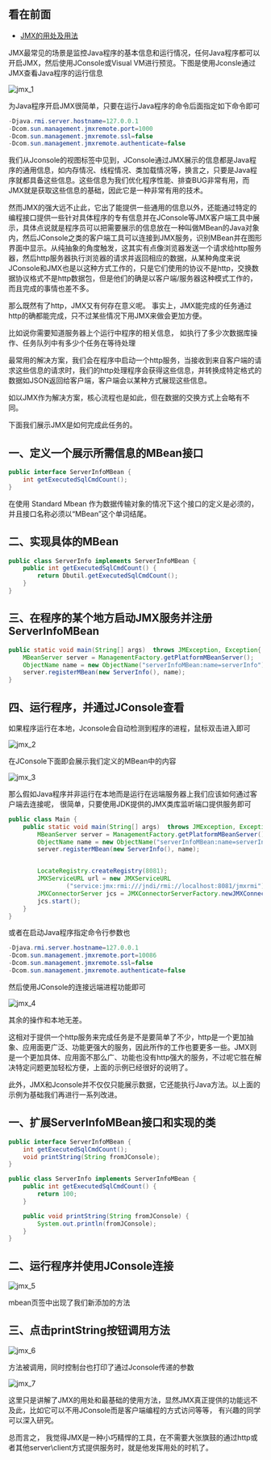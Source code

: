 看在前面
------

* <a href="https://www.jianshu.com/p/fa4e88f95631">JMX的用处及用法</a>

JMX最常见的场景是监控Java程序的基本信息和运行情况，任何Java程序都可以开启JMX，然后使用JConsole或Visual VM进行预览。下图是使用Jconsle通过JMX查看Java程序的运行信息

![jmx_1](https://github.com/DemoTransfer/Java-Guide/blob/master/java/JMX/picture/jmx_1.png)

为Java程序开启JMX很简单，只要在运行Java程序的命令后面指定如下命令即可

```java
-Djava.rmi.server.hostname=127.0.0.1
-Dcom.sun.management.jmxremote.port=1000
-Dcom.sun.management.jmxremote.ssl=false
-Dcom.sun.management.jmxremote.authenticate=false
```
我们从Jconsole的视图标签中见到，JConsole通过JMX展示的信息都是Java程序的通用信息，如内存情况、线程情况、类加载情况等，换言之，只要是Java程序就都具备这些信息。这些信息为我们优化程序性能、排查BUG非常有用，而JMX就是获取这些信息的基础，因此它是一种非常有用的技术。

然而JMX的强大远不止此，它出了能提供一些通用的信息以外，还能通过特定的编程接口提供一些针对具体程序的专有信息并在JConsole等JMX客户端工具中展示，具体点说就是程序员可以把需要展示的信息放在一种叫做MBean的Java对象内，然后JConsole之类的客户端工具可以连接到JMX服务，识别MBean并在图形界面中显示。从纯抽象的角度触发，这其实有点像浏览器发送一个请求给http服务器，然后http服务器执行浏览器的请求并返回相应的数据，从某种角度来说JConsole和JMX也是以这种方式工作的，只是它们使用的协议不是http，交换数据协议格式不是http数据包，但是他们的确是以客户端/服务器这种模式工作的，而且完成的事情也差不多。

那么既然有了http，JMX又有何存在意义呢。 事实上，JMX能完成的任务通过http的确都能完成，只不过某些情况下用JMX来做会更加方便。

比如说你需要知道服务器上个运行中程序的相关信息， 如执行了多少次数据库操作、任务队列中有多少个任务在等待处理

最常用的解决方案，我们会在程序中启动一个http服务，当接收到来自客户端的请求这些信息的请求时，我们的http处理程序会获得这些信息，并转换成特定格式的数据如JSON返回给客户端，客户端会以某种方式展现这些信息。

如以JMX作为解决方案，核心流程也是如此，但在数据的交换方式上会略有不同。

下面我们展示JMX是如何完成此任务的。

一、定义一个展示所需信息的MBean接口
------

```java
public interface ServerInfoMBean {
    int getExecutedSqlCmdCount();
}
```

在使用 Standard Mbean 作为数据传输对象的情况下这个接口的定义是必须的， 并且接口名称必须以“MBean”这个单词结尾。

二、实现具体的MBean
------

```java
public class ServerInfo implements ServerInfoMBean {
    public int getExecutedSqlCmdCount() {
        return Dbutil.getExecutedSqlCmdCount();
    }
}
```

三、在程序的某个地方启动JMX服务并注册ServerInfoMBean
------

```java
public static void main(String[] args)  throws JMException, Exception{
    MBeanServer server = ManagementFactory.getPlatformMBeanServer();
    ObjectName name = new ObjectName("serverInfoMBean:name=serverInfo");
    server.registerMBean(new ServerInfo(), name);
}
```

四、运行程序，并通过JConsole查看
------

如果程序运行在本地，Jconsole会自动检测到程序的进程，鼠标双击进入即可

![jmx_2](https://github.com/DemoTransfer/Java-Guide/blob/master/java/JMX/picture/jmx_2.png)

在JConsole下面即会展示我们定义的MBean中的内容

![jmx_3](https://github.com/DemoTransfer/Java-Guide/blob/master/java/JMX/picture/jmx_3.png)

那么假如Java程序并非运行在本地而是运行在远端服务器上我们应该如何通过客户端去连接呢， 很简单，只要使用JDK提供的JMX类库监听端口提供服务即可

```java                
public class Main {
    public static void main(String[] args)  throws JMException, Exception{
        MBeanServer server = ManagementFactory.getPlatformMBeanServer();
        ObjectName name = new ObjectName("serverInfoMBean:name=serverInfo");
        server.registerMBean(new ServerInfo(), name);


        LocateRegistry.createRegistry(8081);
        JMXServiceURL url = new JMXServiceURL
                ("service:jmx:rmi:///jndi/rmi://localhost:8081/jmxrmi");
        JMXConnectorServer jcs = JMXConnectorServerFactory.newJMXConnectorServer(url, null, server);
        jcs.start();
    }
}
```

或者在启动Java程序指定命令行参数也

```java
-Djava.rmi.server.hostname=127.0.0.1
-Dcom.sun.management.jmxremote.port=10086
-Dcom.sun.management.jmxremote.ssl=false
-Dcom.sun.management.jmxremote.authenticate=false
```

然后使用JConsole的连接远端进程功能即可

![jmx_4](https://github.com/DemoTransfer/Java-Guide/blob/master/java/JMX/picture/jmx_4.png)

其余的操作和本地无差。

这相对于提供一个http服务来完成任务是不是要简单了不少，http是一个更加抽象、应用面更广泛、功能更强大的服务，因此所作的工作也要更多一些。JMX则是一个更加具体、应用面不那么广、功能也没有http强大的服务，不过呢它胜在解决特定问题更加轻松方便，上面的示例已经很好的说明了。

此外，JMX和Jconsole并不仅仅只能展示数据，它还能执行Java方法。以上面的示例为基础我们再进行一系列改进。

一、扩展ServerInfoMBean接口和实现的类
------

```java
public interface ServerInfoMBean {
    int getExecutedSqlCmdCount();
    void printString(String fromJConsole);
}

public class ServerInfo implements ServerInfoMBean {
    public int getExecutedSqlCmdCount() {
        return 100;
    }

    public void printString(String fromJConsole) {
        System.out.println(fromJConsole);
    }
}
```

二、运行程序并使用JConsole连接
------

![jmx_5](https://github.com/DemoTransfer/Java-Guide/blob/master/java/JMX/picture/jmx_5.png)

mbean页签中出现了我们新添加的方法

三、点击printString按钮调用方法
------

![jmx_6](https://github.com/DemoTransfer/Java-Guide/blob/master/java/JMX/picture/jmx_6.png)

方法被调用，同时控制台也打印了通过Jconsole传递的参数

![jmx_7](https://github.com/DemoTransfer/Java-Guide/blob/master/java/JMX/picture/jmx_7.png)

这里只是讲解了JMX的用处和最基础的使用方法，显然JMX真正提供的功能远不及此，比如它可以不用JConsole而是客户端编程的方式访问等等， 有兴趣的同学可以深入研究。

总而言之， 我觉得JMX是一种小巧精悍的工具，在不需要大张旗鼓的通过http或者其他server\client方式提供服务时，就是他发挥用处的时机了。



